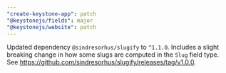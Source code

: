 ```yaml
---
"create-keystone-app": patch
"@keystonejs/fields": major
"@keystonejs/website": patch
---
```


Updated dependency `@sindresorhus/slugify` to `^1.1.0`. Includes a slight breaking change in how some slugs are computed in the `Slug` field type. See https://github.com/sindresorhus/slugify/releases/tag/v1.0.0.
